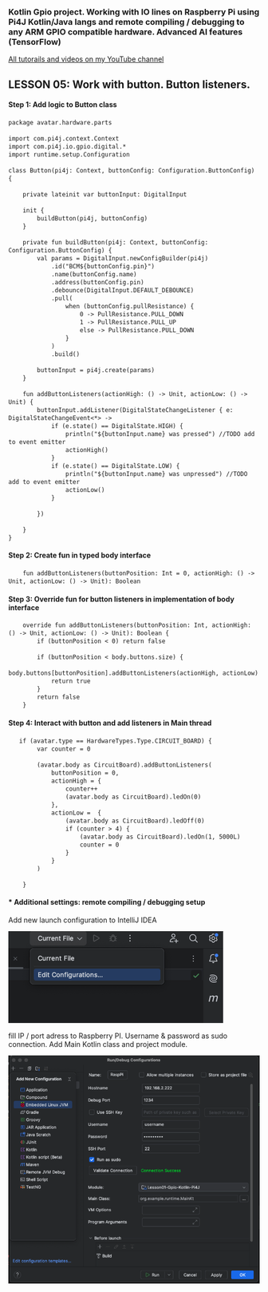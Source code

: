 ### Kotlin Gpio project. Working with IO lines on Raspberry Pi using Pi4J Kotlin/Java langs and remote compiling / debugging to any ARM GPIO compatible hardware. Advanced AI features (TensorFlow)


[All tutorails and videos on my YouTube channel](https://www.youtube.com/@OleksandrNeiko)



## LESSON 05: Work with button. Button listeners.


#### Step 1: Add logic to Button class

````
package avatar.hardware.parts

import com.pi4j.context.Context
import com.pi4j.io.gpio.digital.*
import runtime.setup.Configuration

class Button(pi4j: Context, buttonConfig: Configuration.ButtonConfig) {

    private lateinit var buttonInput: DigitalInput

    init {
        buildButton(pi4j, buttonConfig)
    }

    private fun buildButton(pi4j: Context, buttonConfig: Configuration.ButtonConfig) {
        val params = DigitalInput.newConfigBuilder(pi4j)
            .id("BCM${buttonConfig.pin}")
            .name(buttonConfig.name)
            .address(buttonConfig.pin)
            .debounce(DigitalInput.DEFAULT_DEBOUNCE)
            .pull(
                when (buttonConfig.pullResistance) {
                    0 -> PullResistance.PULL_DOWN
                    1 -> PullResistance.PULL_UP
                    else -> PullResistance.PULL_DOWN
                }
            )
            .build()

        buttonInput = pi4j.create(params)
    }

    fun addButtonListeners(actionHigh: () -> Unit, actionLow: () -> Unit) {
        buttonInput.addListener(DigitalStateChangeListener { e: DigitalStateChangeEvent<*> ->
            if (e.state() == DigitalState.HIGH) {
                println("${buttonInput.name} was pressed") //TODO add to event emitter
                actionHigh()
            }
            if (e.state() == DigitalState.LOW) {
                println("${buttonInput.name} was unpressed") //TODO add to event emitter
                actionLow()
            }

        })

    }
}
````


#### Step 2: Create fun in typed body interface

````
    fun addButtonListeners(buttonPosition: Int = 0, actionHigh: () -> Unit, actionLow: () -> Unit): Boolean
````

#### Step 3: Override fun for button listeners in implementation of body interface

````
    override fun addButtonListeners(buttonPosition: Int, actionHigh: () -> Unit, actionLow: () -> Unit): Boolean {
        if (buttonPosition < 0) return false

        if (buttonPosition < body.buttons.size) {
            body.buttons[buttonPosition].addButtonListeners(actionHigh, actionLow)
            return true
        }
        return false
    }
````


#### Step 4: Interact with button and add listeners in Main thread

````
   if (avatar.type == HardwareTypes.Type.CIRCUIT_BOARD) {
        var counter = 0

        (avatar.body as CircuitBoard).addButtonListeners(
            buttonPosition = 0,
            actionHigh = {
                counter++
                (avatar.body as CircuitBoard).ledOn(0)
            },
            actionLow =  {
                (avatar.body as CircuitBoard).ledOff(0)
                if (counter > 4) {
                    (avatar.body as CircuitBoard).ledOn(1, 5000L)
                    counter = 0
                }
            }
        )

    }
````

#### * Additional settings: remote compiling / debugging setup


Add new launch configuration to IntelliJ IDEA

![screenshot](readme/readme01.png)


fill IP / port adress to Raspberry PI. Username & password as sudo connection. Add Main Kotlin class and project module.

![screenshot](readme/readme02.png)
